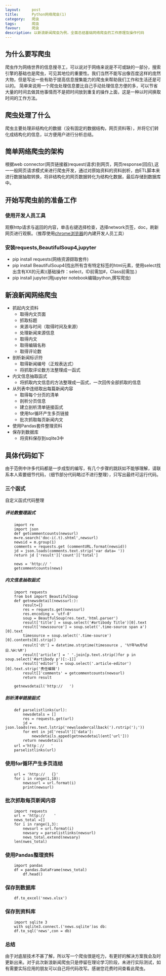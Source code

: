 ```yaml
---
layout:     post
title:      Python网络爬虫(1)
category:   爬虫
tags:       爬虫
favour:     爬虫
description: 以新浪新闻爬虫为例，全面总结基础网络爬虫的工作原理及操作代码
---
```


## 为什么要写爬虫
爬虫作为网络世界的信息搜寻工，可以说对于网络来说是不可或缺的一部分，搜索引擎的基础也是爬虫，可见其地位的重要性。我们当然不能写出像百度这样的庞然大物，但是写出一些有助于提高信息搜集能力的爬虫来帮助我们工作和生活还是可以的。
简单来说用一个爬虫处理信息要比自己手动处理信息方便的多，可以节省大量的时间去做其他事情而不是把时间放到重复的操作上面，这是一种以时间换取时间的工作方法。

## 爬虫处理了什么
爬虫主要处理非结构化的数据（没有固定的数据结构，网页资料等），并将它们转化成结构化的信息，以方便用户进行分析总结。

## 简单网络爬虫的架构
根据web connector(网页链接器)request(请求)到网页，网页response(回应),这一一般网页请求模式来进行爬虫开发，通过对原始资料的资料剖析，由ETL脚本来进行数据抽取转换，将非结构化的网页数据转化为结构化数据，最后存储到数据库中。

## 开始写爬虫前的准备工作
### 使用开发人员工具
观察http请求与返回的内容，单击右键选择检查，选择network页签，doc，刷新网页进行观察。（推荐使用[chrome浏览器](http://www.google.cn/chrome/browser/desktop/)的內建开发人员工具）
### 安装requests,BeautifulSoup4,jupyter
* pip install requests(网络资源撷取套件)
* pip install BeautifulSoup4(找出所有含有特定标签的html元素，使用select找出含有XX的元素)(基础操作：select，ID前需加#，Class前需加.)
* pip install jupyter(用jupyter notebook编辑python,撰写爬虫)

## 新浪新闻网络爬虫
* 抓起内文资料
  * 取得内文页面
  * 抓取标题
  * 来源与时间（取得时间及来源）
  * 处理新闻来源信息
  * 取得内文
  * 取得编辑名称
  * 取得评论数
* 剖析新闻标识符
  * 取得新闻编号（正规表达式）
  * 将抓取评论数方法整理成一函式
* 内文信息抽取函式
  * 将抓取内文信息的方法整理成一函式，一次回传全部抓取的信息
* 从列表中连结取出每篇新闻内容
  * 取得每个分页的清单
  * 剖析分页信息
  * 建立剖析清单链接函式
  * 使用for循环产生多页链接
  * 批次抓取每页新闻内文
* 使用Pandas套件整理资料
* 保存到数据库
  * 将资料保存到sqlite3中

## 具体代码如下
由于范例中许多代码都是一步成型的编写，有几个步骤的跳跃如不能够理解，请联系本人索要细节代码，（细节部分代码略过不进行整理），只写出最终可运行代码。
### 三个函式
自定义函式代码整理
##### 评论数整理函式

        import re
        import json
        def getcommentcounts(newsurl)
        m=re.search('doc-i(.t).shtml',newsurl)
        newsid = m.group(1)
        comments = requests.get (commentURL.format(newsid))
        jd = json.loads(comments.text.strip('var data= '))
        return jd ['result']['count']['total']

        news = 'http:// '
        getcommentcounts(news)

##### 内文信息抽取函式

        import requests
        from bs4 import BeautifulSoup
        def getnewsdetail(newssurl:):
            result={}
            res = requests.get(newssurl)
            res.encoding = 'utf-8'
            soup = BeautfulSoup(res.text,'html.parser')
            result['title'] = soup.select('#artibody Title')[0].text
            result['newssource'] = soup.selet('.time-source span a')[0].text
            timesource = soup.select('.time-source')[0].contents[0].strip()
            result['dt'] = datetime.strptime(timesource , '%Y年%m月%d日.%H:%M')
            result['article'] = ' '.join[p.text.strip()for p in soup.select('#artibody p')[:-1]]
            result['editor'] = soup.select('.article-editor')[0].text.strip('责任编辑')
            result[]'comments' = getcommentcounts(newsurl)
            return result

        getnewsdetail('http://   ')

##### 剖析清单链接函式

        def parselistlinks(url):
            newsdetals = []
            res = requests.get(url)
            jd = json.loads(res.text.lstrip('newsloadercallback(').rstrip(');'))
            for ent in jd['result']['data']:
                newsdetails.apped(getnewsdetail(ent['url']))
            return newsdetails
        url ='http：//   '
        parselistlinks(url)

### 使用for循环产生多页连结

        url = 'http://   {}'
        for i in range(1,10):
            newssurl = url.format(i)
            print(newsurl)

### 批次抓取每页新闻内容

        import requests
        url = 'http://    '
        news_total =[]
        for i in range(1,3):
            newsurl = url.format(i)
            newsary = parselistlinks(newsurl)
            news_total.extend(newsary)
        len(nwes_total)

### 使用Pandas整理资料

        import pandas
        df = pandas.DataFrame(news_total)
            df.head()

### 保存到数据库

        df.to_excel('news.xlsx')

### 保存到资料库

        import sqlite 3
        with sqlite3.connect.('news.sqlite')as db:
        df.to_sql('news',con = db)

### 总结
由于对底层技术不甚了解，所以写一个爬虫很是吃力，有更好的解决方案我会及时更新出来。对于此次新浪新闻爬虫只是停留在理论学习阶段，未进行实际测试，如有需要实际应用的朋友可以自己将代码改写。感谢您花费时间查看此爬虫。




